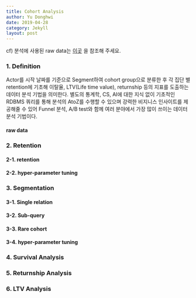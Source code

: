 ```yaml
---
title: Cohort Analysis
author: Yu Donghwi
date: 2019-04-28
category: Jekyll
layout: post
---
```

cf) 분석에 사용된 raw data는 [이곳][1] 을 참조해 주세요.


### 1. Definition ###

 Actor를 시작 날짜를 기준으로 Segment하여 cohort group으로 분류한 후 각 집단 별 retention에 기초해 이탈율, LTV(Life time value), returnship 등의 지표를 도출하는 데이터 분석 기법을 의미한다. 별도의 통계학, CS, AI에 대한 지식 없이 기초적인 RDBMS 쿼리를 통해 분석의 AtoZ를 수행할 수 있으며 강력한 비지니스 인사이트를 제공해줄 수 있어 Funnel 분석, A/B test와 함께 여러 분야에서 가장 많이 쓰이는 데이터 분석 기법이다.

#### raw data


### 2. Retention ###

#### 2-1. retention ####

#### 2-2. hyper-parameter tuning ####

### 3. Segmentation ### 

#### 3-1. Single relation ####

#### 3-2. Sub-query ####

#### 3-3. Rare cohort ####

#### 3-4. hyper-parameter tuning ####

### 4. Survival Analysis ###

### 5. Returnship Analysis ###

### 6. LTV Analysis ###



[1]: https://github.com/YuDH-DS/YuDH-DS.github.io/tree/main/_posts/cohort%EB%B6%84%EC%84%9D%20raw%20data